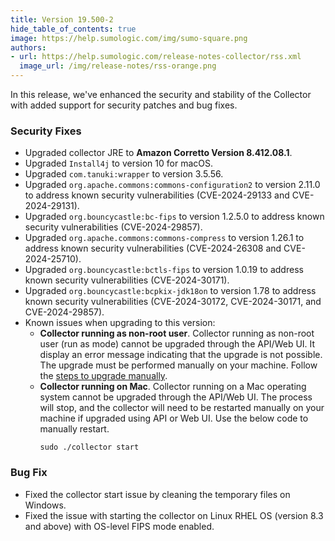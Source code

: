 ```yaml
---
title: Version 19.500-2
hide_table_of_contents: true
image: https://help.sumologic.com/img/sumo-square.png
authors:
- url: https://help.sumologic.com/release-notes-collector/rss.xml
  image_url: /img/release-notes/rss-orange.png
---
```


In this release, we've enhanced the security and stability of the Collector with added support for security patches and bug fixes.

### Security Fixes

- Upgraded collector JRE to **Amazon Corretto Version 8.412.08.1**.
- Upgraded `Install4j` to version 10 for macOS.
- Upgraded `com.tanuki:wrapper` to version 3.5.56.
- Upgraded `org.apache.commons:commons-configuration2` to version 2.11.0 to address known security vulnerabilities (CVE-2024-29133 and CVE-2024-29131).
- Upgraded `org.bouncycastle:bc-fips` to version 1.2.5.0 to address known security vulnerabilities (CVE-2024-29857).
- Upgraded `org.apache.commons:commons-compress` to version 1.26.1 to address known security vulnerabilities (CVE-2024-26308 and CVE-2024-25710).
- Upgraded `org.bouncycastle:bctls-fips` to version 1.0.19 to address known security vulnerabilities (CVE-2024-30171).
- Upgraded `org.bouncycastle:bcpkix-jdk18on` to version 1.78 to address known security vulnerabilities (CVE-2024-30172, CVE-2024-30171, and CVE-2024-29857).
- Known issues when upgrading to this version:
  - **Collector running as non-root user**. Collector running as non-root user (run as mode) cannot be upgraded through the API/Web UI. It display an error message indicating that the upgrade is not possible. The upgrade must be performed manually on your machine. Follow the [steps to upgrade manually](/docs/send-data/collection/upgrade-collectors/#upgrade-collectors-using-the-command-line).
  - **Collector running on Mac**. Collector running on a Mac operating system cannot be upgraded through the API/Web UI. The process will stop, and the collector will need to be restarted manually on your machine if upgraded using API or Web UI. Use the below code to manually restart.
    ```
    sudo ./collector start
    ```

### Bug Fix

- Fixed the collector start issue by cleaning the temporary files on Windows.
- Fixed the issue with starting the collector on Linux RHEL OS (version 8.3 and above) with OS-level FIPS mode enabled.

